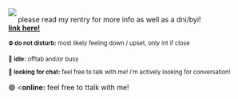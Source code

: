 <img align="left" src="https://cdn.discordapp.com/attachments/990036536999415858/1140437904028602439/image.png">

please read my rentry for more info as well as a dni/byi!  
               <b><a href="https://rentry.co/mvdkips">link here!</a></b>
<small><p>⛔ <b>do not disturb:</b> most likely feeling down / upset, only int if close</p>
<p>🌙 <b>idle:</b> offtab and/or busy</p>
<p>💬 <b>looking for chat:</b> feel free to talk with me! i'm actively looking for conversation!</p></small>
<p>🟢 <<b>online:</b> feel free to ttalk with me!</p>

